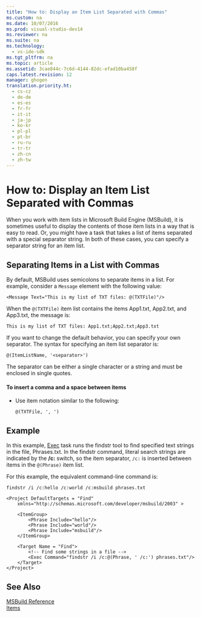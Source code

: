 ```yaml
---
title: "How to: Display an Item List Separated with Commas"
ms.custom: na
ms.date: 10/07/2016
ms.prod: visual-studio-dev14
ms.reviewer: na
ms.suite: na
ms.technology: 
  - vs-ide-sdk
ms.tgt_pltfrm: na
ms.topic: article
ms.assetid: 3cae844c-7c6d-4144-82dc-efad10ba458f
caps.latest.revision: 12
manager: ghogen
translation.priority.ht: 
  - cs-cz
  - de-de
  - es-es
  - fr-fr
  - it-it
  - ja-jp
  - ko-kr
  - pl-pl
  - pt-br
  - ru-ru
  - tr-tr
  - zh-cn
  - zh-tw
---
```

# How to: Display an Item List Separated with Commas
When you work with item lists in Microsoft Build Engine (MSBuild), it is sometimes useful to display the contents of those item lists in a way that is easy to read. Or, you might have a task that takes a list of items separated with a special separator string. In both of these cases, you can specify a separator string for an item list.  
  
## Separating Items in a List with Commas  
 By default, MSBuild uses semicolons to separate items in a list. For example, consider a `Message` element with the following value:  
  
 `<Message Text="This is my list of TXT files: @(TXTFile)"/>`  
  
 When the `@(TXTFile)` item list contains the items App1.txt, App2.txt, and App3.txt, the message is:  
  
 `This is my list of TXT files: App1.txt;App2.txt;App3.txt`  
  
 If you want to change the default behavior, you can specify your own separator. The syntax for specifying an item list separator is:  
  
 `@(ItemListName, '<separator>')`  
  
 The separator can be either a single character or a string and must be enclosed in single quotes.  
  
#### To insert a comma and a space between items  
  
-   Use item notation similar to the following:  
  
     `@(TXTFile, ', ')`  
  
## Example  
 In this example, [Exec](../VS_IDE/Exec-Task.md) task runs the findstr tool to find specified text strings in the file, Phrases.txt. In the findstr command, literal search strings are indicated by the **/c:** switch, so the item separator, `/c:` is inserted between items in the `@(Phrase)` item list.  
  
 For this example, the equivalent command-line command is:  
  
 `findstr /i /c:hello /c:world /c:msbuild phrases.txt`  
  
```  
<Project DefaultTargets = "Find"  
    xmlns="http://schemas.microsoft.com/developer/msbuild/2003" >  
  
    <ItemGroup>  
        <Phrase Include="hello"/>  
        <Phrase Include="world"/>  
        <Phrase Include="msbuild"/>  
    </ItemGroup>  
  
    <Target Name = "Find">  
        <!-- Find some strings in a file -->  
        <Exec Command="findstr /i /c:@(Phrase, ' /c:') phrases.txt"/>  
    </Target>  
</Project>  
```  
  
## See Also  
 [MSBuild Reference](../VS_IDE/MSBuild-Reference.md)   
 [Items](../VS_IDE/MSBuild-Items.md)